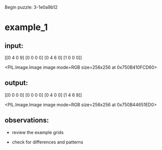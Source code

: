 Begin puzzle: 3-1e0a9b12


# example_1

## input:

[[0 4 0 9]
 [0 0 0 0]
 [0 4 6 0]
 [1 0 0 0]]


<PIL.Image.Image image mode=RGB size=256x256 at 0x750B410FCD60>


## output:

[[0 0 0 0]
 [0 0 0 0]
 [0 4 0 0]
 [1 4 6 9]]


<PIL.Image.Image image mode=RGB size=256x256 at 0x750B44651ED0>


## observations:

- review the example grids

- check for differences and patterns

